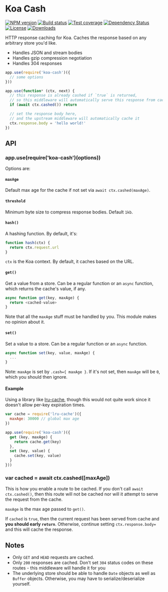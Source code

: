 # Koa Cash

[![NPM version][npm-image]][npm-url]
[![Build status][travis-image]][travis-url]
[![Test coverage][coveralls-image]][coveralls-url]
[![Dependency Status][david-image]][david-url]
[![License][license-image]][license-url]
[![Downloads][downloads-image]][downloads-url]

HTTP response caching for Koa.
Caches the response based on any arbitrary store you'd like.

- Handles JSON and stream bodies
- Handles gzip compression negotiation
- Handles 304 responses

```js
app.use(require('koa-cash')({
  // some options
}))

app.use(function* (ctx, next) {
  // this response is already cashed if `true` is returned,
  // so this middleware will automatically serve this response from cache
  if (await ctx.cashed()) return

  // set the response body here,
  // and the upstream middleware will automatically cache it
  ctx.response.body = 'hello world!'
})
```

## API

### app.use(require('koa-cash')(options))

Options are:

#### `maxAge`

Default max age for the cache if not set via `await ctx.cashed(maxAge)`.

#### `threshold`

Minimum byte size to compress response bodies. Default `1kb`.

#### `hash()`

A hashing function. By default, it's:

```js
function hash(ctx) {
  return ctx.request.url
}
```

`ctx` is the Koa context. By default, it caches based on the URL.

#### `get()`

Get a value from a store. Can be a regular function or an `async` function,
which returns the cache's value, if any.

```js
async function get(key, maxAge) {
  return <cached-value>
}
```

Note that all the `maxAge` stuff must be handled by you.
This module makes no opinion about it.

#### `set()`

Set a value to a store. Can be a regular function or an `async` function.

```js
async function set(key, value, maxAge) {
  ...
}
```

Note: `maxAge` is set by `.cash={ maxAge }`.
If it's not set, then `maxAge` will be `0`, which you should then ignore.

#### Example

Using a library like [lru-cache](https://github.com/isaacs/node-lru-cache),
though this would not quite work since it doesn't allow per-key expiration times.

```js
var cache = require('lru-cache')({
  maxAge: 30000 // global max age
})

app.use(require('koa-cash')({
  get (key, maxAge) {
    return cache.get(key)
  },
  set (key, value) {
    cache.set(key, value)
  }
}))
```

### var cached = await ctx.cashed([maxAge])

This is how you enable a route to be cached.
If you don't call `await ctx.cashed()`,
then this route will not be cached nor will it attempt to serve the request from the cache.

`maxAge` is the max age passed to `get()`.

If `cached` is `true`,
then the current request has been served from cache and __you should early `return`__.
Otherwise, continue setting `ctx.response.body=` and this will cache the response.

## Notes

- Only `GET` and `HEAD` requests are cached.
- Only `200` responses are cached.
  Don't set `304` status codes on these routes - this middleware will handle it for you
- The underlying store should be able to handle `Date` objects as well as `Buffer` objects.
  Otherwise, you may have to serialize/deserialize yourself.

[npm-image]: https://img.shields.io/npm/v/koa-cash.svg?style=flat-square
[npm-url]: https://npmjs.org/package/koa-cash
[github-tag]: http://img.shields.io/github/tag/koajs/cash.svg?style=flat-square
[github-url]: https://github.com/koajs/cash/tags
[travis-image]: https://img.shields.io/travis/koajs/cash.svg?style=flat-square
[travis-url]: https://travis-ci.org/koajs/cash
[coveralls-image]: https://img.shields.io/coveralls/koajs/cash.svg?style=flat-square
[coveralls-url]: https://coveralls.io/r/koajs/cash?branch=master
[david-image]: http://img.shields.io/david/koajs/cash.svg?style=flat-square
[david-url]: https://david-dm.org/koajs/cash
[license-image]: http://img.shields.io/npm/l/koa-cash.svg?style=flat-square
[license-url]: LICENSE
[downloads-image]: http://img.shields.io/npm/dm/koa-cash.svg?style=flat-square
[downloads-url]: https://npmjs.org/package/koa-cash
